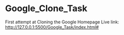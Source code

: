 # Google_Clone_Task
 First attempt at Cloning the Google Homepage
Live link: http://127.0.0.1:5500/Google_Task/index.html#

